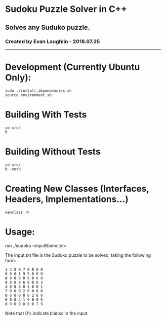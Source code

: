 # Sudoku Puzzle Solver in C++
## Solves any Suduko puzzle.
### Created by Evan Loughlin - 2018.07.25
______________________________________

# Development (Currently Ubuntu Only):
```
sudo ./install_dependencies.sh
source environment.sh

```

# Building With Tests
```
cd src/
b
```

# Building Without Tests
```
cd src/
b -notb
```

# Creating New Classes (Interfaces, Headers, Implementations...)
```
newclass -h
```

# Usage: 
run ./sudoku <inputName.txt>

The input.txt file is the Sudoku puzzle to be solved, taking the following form:

```
1 3 0 0 7 0 0 0 0
6 0 0 1 9 5 0 0 0
0 9 8 0 0 0 0 6 0
8 0 0 0 6 0 0 0 3
4 0 0 8 0 3 0 0 1
7 0 0 0 2 0 0 0 6
0 6 0 0 0 0 2 8 0
0 0 0 4 1 9 0 0 5
0 0 0 0 8 0 0 7 9
```

Note that 0's indicate blanks in the input.
